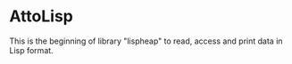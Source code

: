 AttoLisp
========

This is the beginning of library "lispheap" to read, access
and print data in Lisp format.
